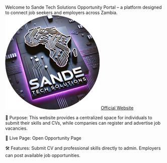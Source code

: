 Welcome to Sande Tech Solutions Opportunity Portal – a platform designed to connect job seekers and employers across Zambia.
<img src="1.png" alt="Sande Tech Solutions Logo" width="300">
<a href="opportunity.html">Official Website</a>

🎯 Purpose:
This website provides a centralized space for individuals to submit their skills and CVs, while companies can register and advertise job vacancies.

🔗 Live Page:
Open Opportunity Page

🛠️ Features:
Submit CV and professional skills directly to admin.
Employers can post available job opportunities.


